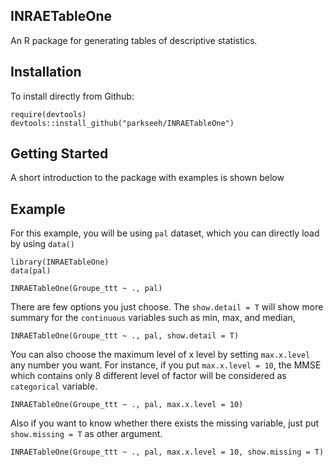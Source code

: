 ## INRAETableOne

An R package for generating tables of descriptive statistics.

## Installation

To install directly from Github:

```{r}
require(devtools)
devtools::install_github("parkseeh/INRAETableOne")
```

## Getting Started
A short introduction to the package with examples is shown below

## Example
For this example, you will be using `pal` dataset, which you can directly load
by using `data()`

```{r}
library(INRAETableOne)
data(pal)

INRAETableOne(Groupe_ttt ~ ., pal)
```

There are few options you just choose.
The `show.detail = T` will show more summary for the `continuous` variables such as min, max, and median, 
```{r}
INRAETableOne(Groupe_ttt ~ ., pal, show.detail = T)
```
You can also choose the maximum level of x level by setting `max.x.level` any number you want.
For instance, if you put `max.x.level = 10`, the MMSE which contains only 8 different level of 
factor will be considered as `categorical` variable.
```{r}
INRAETableOne(Groupe_ttt ~ ., pal, max.x.level = 10)
```

Also if you want to know whether there exists the missing variable, just put 
`show.missing = T` as other argument.
```{r}
INRAETableOne(Groupe_ttt ~ ., pal, max.x.level = 10, show.missing = T)
```


